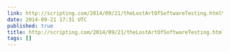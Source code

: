 ```yaml
---
link: http://scripting.com/2014/09/21/theLostArtOfSoftwareTesting.html%23comment-1599206496
date: 2014-09-21 17:31 UTC
published: true
title: http://scripting.com/2014/09/21/theLostArtOfSoftwareTesting.html%23comment-1599206496
tags: []
---
```



